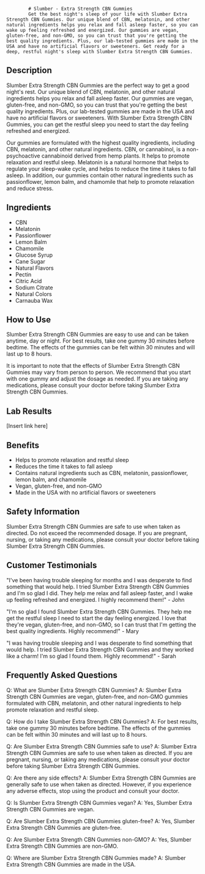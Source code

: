 
            # Slumber - Extra Strength CBN Gummies
            Get the best night's sleep of your life with Slumber Extra Strength CBN Gummies. Our unique blend of CBN, melatonin, and other natural ingredients helps you relax and fall asleep faster, so you can wake up feeling refreshed and energized. Our gummies are vegan, gluten-free, and non-GMO, so you can trust that you're getting the best quality ingredients. Plus, our lab-tested gummies are made in the USA and have no artificial flavors or sweeteners. Get ready for a deep, restful night's sleep with Slumber Extra Strength CBN Gummies. 

## Description
Slumber Extra Strength CBN Gummies are the perfect way to get a good night's rest. Our unique blend of CBN, melatonin, and other natural ingredients helps you relax and fall asleep faster. Our gummies are vegan, gluten-free, and non-GMO, so you can trust that you're getting the best quality ingredients. Plus, our lab-tested gummies are made in the USA and have no artificial flavors or sweeteners. With Slumber Extra Strength CBN Gummies, you can get the restful sleep you need to start the day feeling refreshed and energized. 

Our gummies are formulated with the highest quality ingredients, including CBN, melatonin, and other natural ingredients. CBN, or cannabinol, is a non-psychoactive cannabinoid derived from hemp plants. It helps to promote relaxation and restful sleep. Melatonin is a natural hormone that helps to regulate your sleep-wake cycle, and helps to reduce the time it takes to fall asleep. In addition, our gummies contain other natural ingredients such as passionflower, lemon balm, and chamomile that help to promote relaxation and reduce stress. 

## Ingredients
- CBN
- Melatonin
- Passionflower
- Lemon Balm
- Chamomile
- Glucose Syrup
- Cane Sugar
- Natural Flavors
- Pectin
- Citric Acid
- Sodium Citrate
- Natural Colors
- Carnauba Wax

## How to Use
Slumber Extra Strength CBN Gummies are easy to use and can be taken anytime, day or night. For best results, take one gummy 30 minutes before bedtime. The effects of the gummies can be felt within 30 minutes and will last up to 8 hours. 

It is important to note that the effects of Slumber Extra Strength CBN Gummies may vary from person to person. We recommend that you start with one gummy and adjust the dosage as needed. If you are taking any medications, please consult your doctor before taking Slumber Extra Strength CBN Gummies. 

## Lab Results
[Insert link here]

## Benefits
- Helps to promote relaxation and restful sleep
- Reduces the time it takes to fall asleep
- Contains natural ingredients such as CBN, melatonin, passionflower, lemon balm, and chamomile
- Vegan, gluten-free, and non-GMO
- Made in the USA with no artificial flavors or sweeteners

## Safety Information
Slumber Extra Strength CBN Gummies are safe to use when taken as directed. Do not exceed the recommended dosage. If you are pregnant, nursing, or taking any medications, please consult your doctor before taking Slumber Extra Strength CBN Gummies. 

## Customer Testimonials
"I've been having trouble sleeping for months and I was desperate to find something that would help. I tried Slumber Extra Strength CBN Gummies and I'm so glad I did. They help me relax and fall asleep faster, and I wake up feeling refreshed and energized. I highly recommend them!" - John

"I'm so glad I found Slumber Extra Strength CBN Gummies. They help me get the restful sleep I need to start the day feeling energized. I love that they're vegan, gluten-free, and non-GMO, so I can trust that I'm getting the best quality ingredients. Highly recommend!" - Mary

"I was having trouble sleeping and I was desperate to find something that would help. I tried Slumber Extra Strength CBN Gummies and they worked like a charm! I'm so glad I found them. Highly recommend!" - Sarah

## Frequently Asked Questions

Q: What are Slumber Extra Strength CBN Gummies? 
A: Slumber Extra Strength CBN Gummies are vegan, gluten-free, and non-GMO gummies formulated with CBN, melatonin, and other natural ingredients to help promote relaxation and restful sleep.

Q: How do I take Slumber Extra Strength CBN Gummies? 
A: For best results, take one gummy 30 minutes before bedtime. The effects of the gummies can be felt within 30 minutes and will last up to 8 hours.

Q: Are Slumber Extra Strength CBN Gummies safe to use? 
A: Slumber Extra Strength CBN Gummies are safe to use when taken as directed. If you are pregnant, nursing, or taking any medications, please consult your doctor before taking Slumber Extra Strength CBN Gummies.

Q: Are there any side effects? 
A: Slumber Extra Strength CBN Gummies are generally safe to use when taken as directed. However, if you experience any adverse effects, stop using the product and consult your doctor.

Q: Is Slumber Extra Strength CBN Gummies vegan? 
A: Yes, Slumber Extra Strength CBN Gummies are vegan.

Q: Are Slumber Extra Strength CBN Gummies gluten-free? 
A: Yes, Slumber Extra Strength CBN Gummies are gluten-free.

Q: Are Slumber Extra Strength CBN Gummies non-GMO? 
A: Yes, Slumber Extra Strength CBN Gummies are non-GMO.

Q: Where are Slumber Extra Strength CBN Gummies made? 
A: Slumber Extra Strength CBN Gummies are made in the USA.